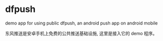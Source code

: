 # dfpush
demo app for using public dfpush, an android push app  on android mobile

东风推送是安卓手机上免费的公共推送基础设施, 这里是接入它的 demo 程序。
